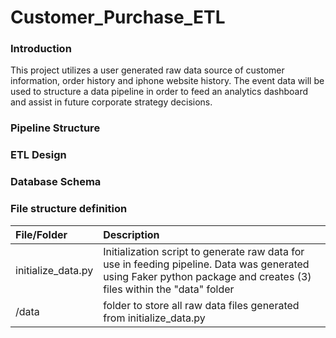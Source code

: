 # Customer_Purchase_ETL

### Introduction
This project utilizes a user generated raw data source of customer information, order history and iphone website history. The event data will be used to structure a data pipeline in order to feed an analytics dashboard and assist in future corporate strategy decisions. 

### Pipeline Structure

### ETL Design

### Database Schema

### File structure definition
File/Folder | Description
:-----| :-------------
initialize_data.py | Initialization script to generate raw data for use in feeding pipeline. Data was generated using Faker python package and creates (3) files within the "data" folder
/data | folder to store all raw data files generated from initialize_data.py
